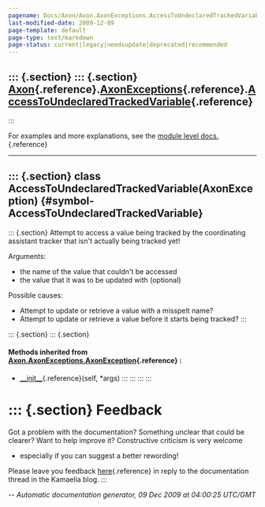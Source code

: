 ```yaml
---
pagename: Docs/Axon/Axon.AxonExceptions.AccessToUndeclaredTrackedVariable
last-modified-date: 2009-12-09
page-template: default
page-type: text/markdown
page-status: current|legacy|needsupdate|deprecated|recommended
---
```

::: {.section}
::: {.section}
[Axon](/Docs/Axon/Axon.html){.reference}.[AxonExceptions](/Docs/Axon/Axon.AxonExceptions.html){.reference}.[AccessToUndeclaredTrackedVariable](/Docs/Axon/Axon.AxonExceptions.AccessToUndeclaredTrackedVariable.html){.reference}
---------------------------------------------------------------------------------------------------------------------------------------------------------------------------------------------------------------------------------
:::

For examples and more explanations, see the [module level
docs.](/Docs/Axon/Axon.AxonExceptions.html){.reference}

------------------------------------------------------------------------

::: {.section}
class AccessToUndeclaredTrackedVariable(AxonException) {#symbol-AccessToUndeclaredTrackedVariable}
------------------------------------------------------

::: {.section}
Attempt to access a value being tracked by the coordinating assistant
tracker that isn\'t actually being tracked yet!

Arguments:

-   the name of the value that couldn\'t be accessed
-   the value that it was to be updated with (optional)

Possible causes:

-   Attempt to update or retrieve a value with a misspelt name?
-   Attempt to update or retrieve a value before it starts being
    tracked?
:::

::: {.section}
::: {.section}
#### Methods inherited from [Axon.AxonExceptions.AxonException](/Docs/Axon/Axon.AxonExceptions.AxonException.html){.reference} :

-   [\_\_init\_\_](/Docs/Axon/Axon.AxonExceptions.html#symbol-AxonException.__init__){.reference}(self,
    \*args)
:::
:::
:::
:::

::: {.section}
Feedback
========

Got a problem with the documentation? Something unclear that could be
clearer? Want to help improve it? Constructive criticism is very welcome
- especially if you can suggest a better rewording!

Please leave you feedback
[here](../../../cgi-bin/blog/blog.cgi?rm=viewpost&nodeid=1142023701){.reference}
in reply to the documentation thread in the Kamaelia blog.
:::

*\-- Automatic documentation generator, 09 Dec 2009 at 04:00:25 UTC/GMT*
